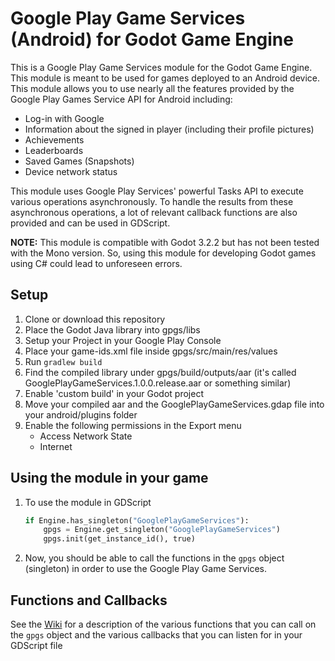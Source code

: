 # Google Play Game Services (Android) for Godot Game Engine
This is a Google Play Game Services module for the Godot Game Engine. This module is meant to be used for games deployed to an Android device. This module allows you to use nearly all the features provided by the Google Play Games Service API for Android including:
- Log-in with Google
- Information about the signed in player (including their profile pictures)
- Achievements
- Leaderboards
- Saved Games (Snapshots)
- Device network status

This module uses Google Play Services' powerful Tasks API to execute various operations asynchronously. To handle the results from these asynchronous operations, a lot of relevant callback functions are also provided and can be used in GDScript.

**NOTE:** This module is compatible with Godot 3.2.2 but has not been tested with the Mono version. So, using this module for developing Godot games using C# could lead to unforeseen errors.

## Setup
1. Clone or download this repository
2. Place the Godot Java library into gpgs/libs
3. Setup your Project in your Google Play Console
4. Place your game-ids.xml file inside gpgs/src/main/res/values
5. Run `gradlew build`
6. Find the compiled library under gpgs/build/outputs/aar (it's called GooglePlayGameServices.1.0.0.release.aar or something similar)
7. Enable 'custom build' in your Godot project
8. Move your compiled aar and the GooglePlayGameServices.gdap file into your android/plugins folder
10. Enable the following permissions in the Export menu
	- Access Network State
	- Internet

## Using the module in your game
1. To use the module in GDScript
	```python
	if Engine.has_singleton("GooglePlayGameServices"):
		gpgs = Engine.get_singleton("GooglePlayGameServices")
		gpgs.init(get_instance_id(), true)
	```
2. Now, you should be able to call the functions in the `gpgs` object (singleton) in order to use the Google Play Game Services.

## Functions and Callbacks
See the [Wiki](https://github.com/Kopfenheim/godot-gpgs/wiki) for a description of the various functions that you can call on the `gpgs` object and the various callbacks that you can listen for in your GDScript file
